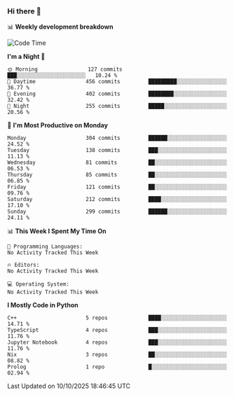 ### Hi there 👋

📊 **Weekly development breakdown**
<!--START_SECTION:waka-->
![Code Time](http://img.shields.io/badge/Code%20Time-394%20hrs%2055%20mins-blue)

**I'm a Night 🦉** 

```text
🌞 Morning                127 commits         ███░░░░░░░░░░░░░░░░░░░░░░   10.24 % 
🌆 Daytime                456 commits         █████████░░░░░░░░░░░░░░░░   36.77 % 
🌃 Evening                402 commits         ████████░░░░░░░░░░░░░░░░░   32.42 % 
🌙 Night                  255 commits         █████░░░░░░░░░░░░░░░░░░░░   20.56 % 
```
📅 **I'm Most Productive on Monday** 

```text
Monday                   304 commits         ██████░░░░░░░░░░░░░░░░░░░   24.52 % 
Tuesday                  138 commits         ███░░░░░░░░░░░░░░░░░░░░░░   11.13 % 
Wednesday                81 commits          ██░░░░░░░░░░░░░░░░░░░░░░░   06.53 % 
Thursday                 85 commits          ██░░░░░░░░░░░░░░░░░░░░░░░   06.85 % 
Friday                   121 commits         ██░░░░░░░░░░░░░░░░░░░░░░░   09.76 % 
Saturday                 212 commits         ████░░░░░░░░░░░░░░░░░░░░░   17.10 % 
Sunday                   299 commits         ██████░░░░░░░░░░░░░░░░░░░   24.11 % 
```


📊 **This Week I Spent My Time On** 

```text
💬 Programming Languages: 
No Activity Tracked This Week

🔥 Editors: 
No Activity Tracked This Week

💻 Operating System: 
No Activity Tracked This Week
```

**I Mostly Code in Python** 

```text
C++                      5 repos             ████░░░░░░░░░░░░░░░░░░░░░   14.71 % 
TypeScript               4 repos             ███░░░░░░░░░░░░░░░░░░░░░░   11.76 % 
Jupyter Notebook         4 repos             ███░░░░░░░░░░░░░░░░░░░░░░   11.76 % 
Nix                      3 repos             ██░░░░░░░░░░░░░░░░░░░░░░░   08.82 % 
Prolog                   1 repo              █░░░░░░░░░░░░░░░░░░░░░░░░   02.94 % 
```




 Last Updated on 10/10/2025 18:46:45 UTC
<!--END_SECTION:waka-->
<!--
**R-enanVieira/R-enanVieira** is a ✨ _special_ ✨ repository because its `README.md` (this file) appears on your GitHub profile.

Here are some ideas to get you started:

- 🔭 I’m currently working on ...
- 🌱 I’m currently learning ...
- 👯 I’m looking to collaborate on ...
- 🤔 I’m looking for help with ...
- 💬 Ask me about ...
- 📫 How to reach me: ...
- 😄 Pronouns: ...
- ⚡ Fun fact: ...
-->
